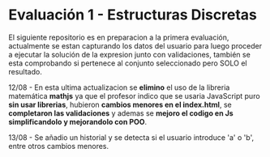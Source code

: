 # Evaluación 1 - Estructuras Discretas

El siguiente repositorio es en preparacion a la primera evaluación, actualmente se estan capturando los datos del usuario para luego proceder a ejecutar la solución de la expresion junto con validaciones, también se esta comprobando si pertenece al conjunto seleccionado pero SOLO el resultado.

12/08 - En esta ultima actualizacion se **elimino** el uso de la libreria matemática **mathjs** ya que el profesor indico que se usaria JavaScript puro **sin usar librerias**, hubieron **cambios menores en el index.html**, se **completaron las validaciones** y ademas se **mejoro el codigo en Js simplificandolo y mejorandolo con POO**.

13/08 - Se añadio un historial y se detecta si el usuario introduce 'a' o 'b', entre otros cambios menores.
